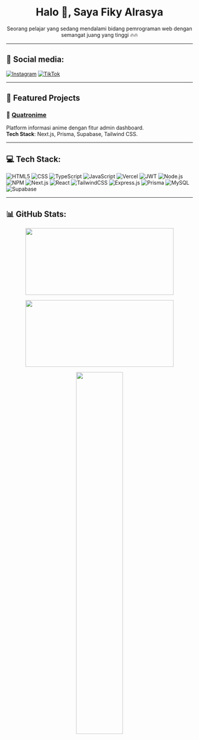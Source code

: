 <h1 align="center">Halo 👋, Saya Fiky Alrasya</h1>

<p align="center">Seorang pelajar yang sedang mendalami bidang pemrograman web dengan semangat juang yang tinggi 🔥🔥</p>

---

## 🔗 Social media:
[![Instagram](https://img.shields.io/badge/-Instagram-E4405F?style=flat-square&logo=instagram&logoColor=white)](https://instagram.com/kyyntseph)
[![TikTok](https://img.shields.io/badge/-TikTok-000000?style=flat-square&logo=tiktok&logoColor=white)](https://tiktok.com/@razzkyy.98)

---

## 🚀 Featured Projects

### 📘 [Quatronime](https://quatronime.vercel.app/)
Platform informasi anime dengan fitur admin dashboard.  
**Tech Stack**: Next.js, Prisma, Supabase, Tailwind CSS.


---


## 💻 Tech Stack:

![HTML5](https://img.shields.io/badge/HTML5-E34F26?style=for-the-badge&logo=html5&logoColor=white)
![CSS](https://img.shields.io/badge/CSS-1572B6?style=for-the-badge&logo=css3&logoColor=white)
![TypeScript](https://img.shields.io/badge/TypeScript-007ACC?style=for-the-badge&logo=typescript&logoColor=white)
![JavaScript](https://img.shields.io/badge/JavaScript-F7DF1E?style=for-the-badge&logo=javascript&logoColor=black)
![Vercel](https://img.shields.io/badge/Vercel-000000?style=for-the-badge&logo=vercel&logoColor=white)
![JWT](https://img.shields.io/badge/JWT-000000?style=for-the-badge&logo=jsonwebtokens&logoColor=white)
![Node.js](https://img.shields.io/badge/Node.js-339933?style=for-the-badge&logo=nodedotjs&logoColor=white)
![NPM](https://img.shields.io/badge/NPM-CB3837?style=for-the-badge&logo=npm&logoColor=white)
![Next.js](https://img.shields.io/badge/Next.js-000000?style=for-the-badge&logo=nextdotjs&logoColor=white)
![React](https://img.shields.io/badge/React-20232A?style=for-the-badge&logo=react&logoColor=61DAFB)
![TailwindCSS](https://img.shields.io/badge/TailwindCSS-38B2AC?style=for-the-badge&logo=tailwind-css&logoColor=white)
![Express.js](https://img.shields.io/badge/Express.js-000000?style=for-the-badge&logo=express&logoColor=white)
![Prisma](https://img.shields.io/badge/Prisma-2D3748?style=for-the-badge&logo=prisma&logoColor=white)
![MySQL](https://img.shields.io/badge/MySQL-4479A1?style=for-the-badge&logo=mysql&logoColor=white)
![Supabase](https://img.shields.io/badge/Supabase-3ECF8E?style=for-the-badge&logo=supabase&logoColor=white)


---

## 📊 GitHub Stats:

<p align="center">
  <img src="https://github-readme-stats.vercel.app/api?username=Firegame224&show_icons=true&theme=dark&hide_border=true" width="400" height="180" />
</p>

<p align="center">
  <img src="https://github-readme-streak-stats.herokuapp.com/?user=Firegame224&theme=dark&hide_border=true" width="400" height="180" />
</p>

<p align="center">
  <img src="https://github-readme-stats.vercel.app/api/top-langs/?username=Firegame224&layout=compact&theme=dark&hide_border=true" width="50%" />
</p>
